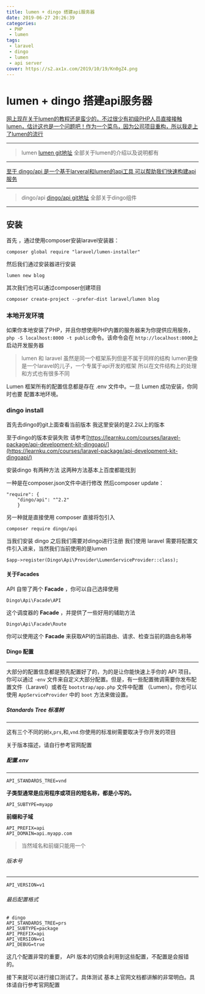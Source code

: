 ```yaml
---
title: lumen + dingo 搭建api服务器
date: 2019-06-27 20:26:39
categories: 
 - PHP
 - lumen
tags: 
 - laravel
 - dingo
 - lumen
 - api server
cover: https://s2.ax1x.com/2019/10/19/Kn0gZ4.png
---
```

# lumen + dingo 搭建api服务器

<u>网上现在关于lumen的教程还是蛮少的，不过很少有初级PHP人员直接接触lumen，估计这也是一个问题吧！作为一个菜鸟，因为公司项目重构，所以我走上了lumen的流行</u>


----------


> lumen [lumen git地址](https://github.com/laravel/lumen) 全部关于lumen的介绍以及说明都有


----------


<u>至于 dingo/api 是一个基于larveral和lumen的api工具 可以帮助我们快速构建api服务</u>


----------


> dingo/api [dingo/api git地址](https://github.com/dingo/api) 全部关于dingo组件


----------


## 安装

首先 ，通过使用composer安装laravel安装器：

```
composer global require "laravel/lumen-installer"
```

然后我们通过安装器进行安装

```
lumen new blog
```

其次我们也可以通过composer创建项目

```
composer create-project --prefer-dist laravel/lumen blog
```

### 本地开发环境

如果你本地安装了PHP，并且你想使用PHP内置的服务器来为你提供应用服务，```php -S localhost:8000 -t public```命令。该命令会在  ```http://localhost:8000```上启动开发服务器

> lumen 和 laravel 虽然是同一个框架系列但是不属于同样的结构 lumen更像是一个laravel的儿子，一个专属于api开发的框架 所以在文件结构上的处理和方式也有很多不同


Lumen 框架所有的配置信息都是存在 .env 文件中。一旦 Lumen 成功安装，你同时也要 配置本地环境。

### dingo install

首先去dingo的git上面查看当前版本 我这里安装的是2.2以上的版本

至于dingo的版本安装失败 请参考[https://learnku.com/courses/laravel-package/api-development-kit-dingoapi/](https://learnku.com/courses/laravel-package/api-development-kit-dingoapi/)

安装dingo 有两种方法 这两种方法基本上百度都能找到

一种是在composer.json文件中进行修改 然后composer update：
```
"require": {
    "dingo/api": "^2.2"
    }
```
另一种就是直接使用 composer 直接将包引入
```
composer require dingo/api
```

当我们安装 dingo 之后我们需要对dingo进行注册 我们使用 laravel 需要将配置文件引入进来，当然我们当前使用的是lumen

```
$app->register(Dingo\Api\Provider\LumenServiceProvider::class);
```

#### 关于Facades

API 自带了两个  **Facade** ，你可以自己选择使用

`Dingo\Api\Facade\API`

这个调度器的 **Facade** ，并提供了一些好用的辅助方法

`Dingo\Api\Facade\Route`

你可以使用这个 **Facade** 来获取API的当前路由、请求、检查当前的路由名称等

#### Dingo 配置


----------


大部分的配置信息都是预先配置好了的，为的是让你能快速上手你的 API 项目。你可以通过 `·env` 文件来自定义大部分配置。但是，有一些配置微调需要你发布配置文件（Laravel）或者在 `bootstrap/app.php` 文件中配置 （Lumen）。你也可以使用 `AppServiceProvider` 中的 `boot` 方法来做设置。


##### Standards Tree 标准树


----------


这有三个不同的树`x`,`prs`,和,`vnd`.你使用的标准树需要取决于你开发的项目

关于版本描述，请自行参考官网配置

##### 配置.env


----------


```
API_STANDARDS_TREE=vnd
```
**子类型通常是应用程序或项目的短名称，都是小写的。**
```
API_SUBTYPE=myapp
```
**前缀和子域**
```
API_PREFIX=api
API_DOMAIN=api.myapp.com
```
> 当然域名和前缀只能用一个

###### 版本号


----------


```
API_VERSION=v1
```

###### 最后配置格式
```
# dingo 
API_STANDARDS_TREE=prs 
API_SUBTYPE=package 
API_PREFIX=api 
API_VERSION=v1 
API_DEBUG=true
```

这几个配置非常的重要， API 版本的切换会利用到这些配置，不配置是会报错的。

接下来就可以进行接口测试了。具体测试 基本上官网文档都讲解的非常明白。具体请自行参考官网配置